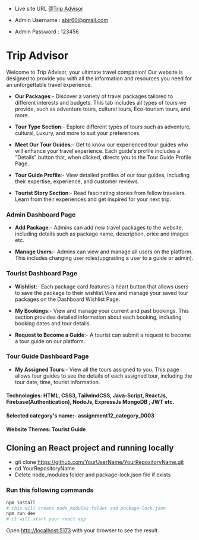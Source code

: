 - Live site URL [@Trip Advisor](https://trip-advisor11.netlify.app/)

- Admin Username : abir60@gmail.com
- Admin Password : 123456

# Trip Advisor

Welcome to Trip Advisor, your ultimate travel companion! Our website is designed to provide you with all the information and resources you need for an unforgettable travel experience.

- **Our Packages**:- Discover a variety of travel packages tailored to different interests and budgets. This tab includes all types of tours we provide, such as adventure tours, cultural tours, Eco-tourism tours, and more.

- **Tour Type Section**:- Explore different types of tours such as adventure, cultural, Luxury, and more to suit your preferences.

- **Meet Our Tour Guides**:- Get to know our experienced tour guides who will enhance your travel experience. Each guide's profile includes a "Details" button that, when clicked, directs you to the Tour Guide Profile Page.

- **Tour Guide Profile**:- View detailed profiles of our tour guides, including their expertise, experience, and customer reviews.

- **Tourist Story Section**:- Read fascinating stories from fellow travelers. Learn from their experiences and get inspired for your next trip.

### Admin Dashboard Page

- **Add Package**:- Admins can add new travel packages to the website, including details such as package name, description, price and images etc.

- **Manage Users**:- Admins can view and manage all users on the platform. This includes changing user roles(upgrading a user to a guide or admin).

### Tourist Dashboard Page

- **Wishlist**:- Each package card features a heart button that allows users to save the package to their wishlist.View and manage your saved tour packages on the Dashboard Wishlist Page.

- **My Bookings**:- View and manage your current and past bookings. This section provides detailed information about each booking, including booking dates and tour details.

- **Request to Become a Guide**:- A tourist can submit a request to become a tour guide on our platform.

### Tour Guide Dashboard Page

- **My Assigned Tours**:- View all the tours assigned to you. This page allows tour guides to see the details of each assigned tour, including the tour date, time, tourist information.

#### Technologies: HTML, CSS3, TailwindCSS, Java-Script, ReactJs, Firebase(Authentication), NodeJs, ExpressJs MongoDB , JWT etc.

#### Selected category's name:- assignment12_category_0003

#### Website Themes: Tourist Guide

## Cloning an React project and running locally
- git clone https://github.com/YourUserName/YourRepositoryName.git
- cd YourRepositoryName
- Delete node_modules folder and package-lock.json file if exists

### Run this following commands
```bash
npm install
# this will create node_modules folder and package-lock.json
npm run dev
# it will start your react app
```
Open [http://localhost:5173](http://localhost:5173) with your browser to see the result.
